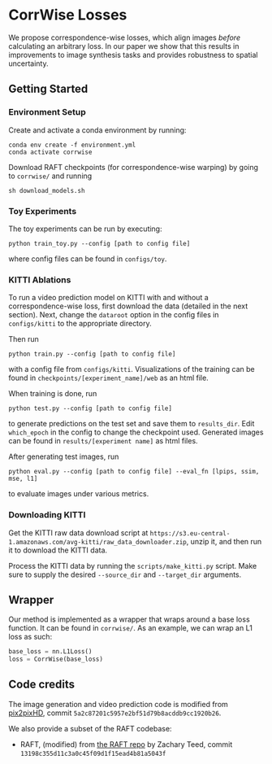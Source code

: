 # CorrWise Losses

We propose correspondence-wise losses, which align images _before_ calculating an arbitrary loss. In our paper we show that this results in improvements to image synthesis tasks and provides robustness to spatial uncertainty.

## Getting Started

### Environment Setup

Create and activate a conda environment by running:

```
conda env create -f environment.yml
conda activate corrwise
```

Download RAFT checkpoints (for correspondence-wise warping) by going to `corrwise/` and running

```
sh download_models.sh
```

### Toy Experiments

The toy experiments can be run by executing:

```
python train_toy.py --config [path to config file]
```

where config files can be found in `configs/toy`.

### KITTI Ablations

To run a video prediction model on KITTI with and without a correspondence-wise loss, first download the data (detailed in the next section). Next, change the `dataroot` option in the config files in `configs/kitti` to the appropriate directory.

Then run

```
python train.py --config [path to config file]
```

with a config file from `configs/kitti`. Visualizations of the training can be found in `checkpoints/[experiment_name]/web` as an html file.

When training is done, run 

```
python test.py --config [path to config file]
```

to generate predictions on the test set and save them to `results_dir`. Edit `which_epoch` in the config to change the checkpoint used. Generated images can be found in `results/[experiment name]` as html files.

After generating test images, run

```
python eval.py --config [path to config file] --eval_fn [lpips, ssim, mse, l1]
```

to evaluate images under various metrics.

### Downloading KITTI 

Get the KITTI raw data download script at `https://s3.eu-central-1.amazonaws.com/avg-kitti/raw_data_downloader.zip`, unzip it, and then run it to download the KITTI data.

Process the KITTI data by running the `scripts/make_kitti.py` script. Make sure to supply the desired `--source_dir` and `--target_dir` arguments.

## Wrapper

Our method is implemented as a wrapper that wraps around a base loss function. It can be found in `corrwise/`. As an example, we can wrap an L1 loss as such:

```python
base_loss = nn.L1Loss()
loss = CorrWise(base_loss)
```

## Code credits

The image generation and video prediction code is modified from [pix2pixHD](https://github.com/NVIDIA/pix2pixHD), commit `5a2c87201c5957e2bf51d79b8acddb9cc1920b26`.

We also provide a subset of the RAFT codebase:

- RAFT, (modified) from [the RAFT repo](https://github.com/princeton-vl/RAFT) by Zachary Teed, commit `13198c355d11c3a0c45f09d1f15ead4b81a5043f`

